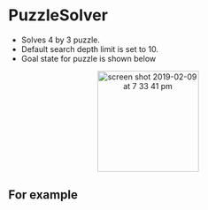 # PuzzleSolver
- Solves 4 by 3 puzzle.
- Default search depth limit is set to 10.
- Goal state for puzzle is shown below
<p align="center">
<img  width="183" alt="screen shot 2019-02-09 at 7 33 41 pm" src="https://user-images.githubusercontent.com/42313064/52521674-bc7acf80-2ca2-11e9-98be-bb6453d79b36.png">
 </p>
 
 <h2>For example</h3>



